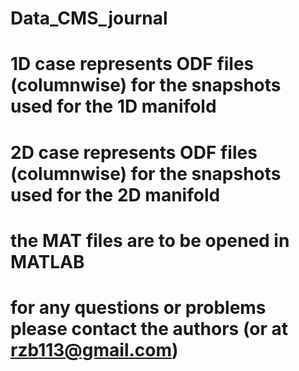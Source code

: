 # Data_CMS_journal
# 1D case represents ODF files (columnwise) for the snapshots used for the 1D manifold
# 2D case represents ODF files (columnwise) for the snapshots used for the 2D manifold
# the MAT files are to be opened in MATLAB
# for any questions or problems please contact the authors (or at rzb113@gmail.com)
